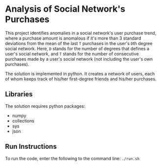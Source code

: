 # Analysis of Social Network's Purchases

This project identifies anomalies in a social network's user purchase trend, where a purchase amount is anomalous if it's more than 3 standard deviations from the mean of the last `T` purchases in the user's `D`th degree social network. Here, `D` stands for the number of degrees that defines a user's social network, and `T` stands for the number of consecutive purchases made by a user's social network (not including the user's own purchases).

The solution is implemented in python. It creates a network of users, each of whom keeps track of his/her first-degree friends and his/her purchases.


## Libraries
The solution requires python packages:
* numpy
* collections
* sys
* json

## Run Instructions
To run the code, enter the following to the command line:
`./run.sh`
